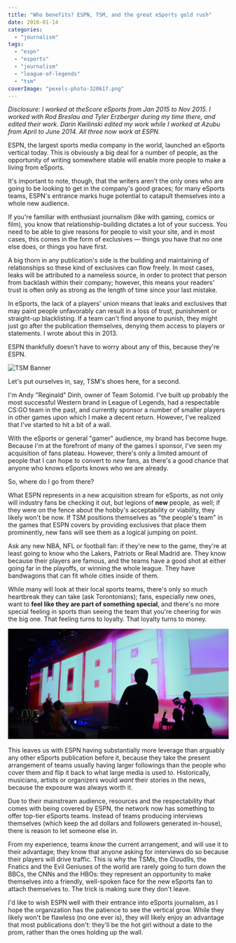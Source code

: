 ```yaml
---
title: "Who benefits? ESPN, TSM, and the great eSports gold rush"
date: 2016-01-14
categories: 
  - "journalism"
tags: 
  - "espn"
  - "esports"
  - "journalism"
  - "league-of-legends"
  - "tsm"
coverImage: "pexels-photo-320617.png"
---
```


_Disclosure: I worked at theScore eSports from Jan 2015 to Nov 2015. I worked with Rod Breslau and Tyler Erzberger during my time there, and edited their work. Darin Kwilinski edited my work while I worked at Azubu from April to June 2014. All three now work at ESPN._

ESPN, the largest sports media company in the world, launched an eSports vertical today. This is obviously a big deal for a number of people, as the opportunity of writing somewhere stable will enable more people to make a living from eSports.

It's important to note, though, that the writers aren't the only ones who are going to be looking to get in the company's good graces; for many eSports teams, ESPN's entrance marks huge potential to catapult themselves into a whole new audience.

If you're familiar with enthusiast journalism (like with gaming, comics or film), you know that relationship-building dictates a lot of your success. You need to be able to give reasons for people to visit your site, and in most cases, this comes in the form of exclusives — things you have that no one else does, or things you have first.

A big thorn in any publication's side is the building and maintaining of relationships so these kind of exclusives can flow freely. In most cases, leaks will be attributed to a nameless source, in order to protect that person from backlash within their company; however, this means your readers' trust is often only as strong as the length of time since your last mistake.

In eSports, the lack of a players' union means that leaks and exclusives that may paint people unfavorably can result in a loss of trust, punishment or straight-up blacklisting. If a team can't find anyone to punish, they might just go after the publication themselves, denying them access to players or statements. I wrote about this in 2013.

ESPN thankfully doesn't have to worry about any of this, because they're ESPN.

![TSM Banner](images/TSM_Banner.png)

Let's put ourselves in, say, TSM's shoes here, for a second.

I'm Andy "Reginald" Dinh, owner of Team Solomid. I've built up probably the most successful Western brand in League of Legends, had a respectable CS:GO team in the past, and currently sponsor a number of smaller players in other games upon which I make a decent return. However, I've realized that I've started to hit a bit of a wall.

With the eSports or general "gamer" audience, my brand has become huge. Because I'm at the forefront of many of the games I sponsor, I've seen my acquisition of fans plateau. However, there's only a limited amount of people that I can hope to convert to _new_ fans, as there's a good chance that anyone who knows eSports knows who we are already.

So, where do I go from there?

What ESPN represents in a new acquisition stream for eSports, as not only will industry fans be checking it out, but legions of **new** people, as well; if they were on the fence about the hobby's acceptability or viability, they likely won't be now. If TSM positions themselves as "the people's team" in the games that ESPN covers by providing exclusives that place them prominently, new fans will see them as a logical jumping on point.

Ask any new NBA, NFL or football fan: if they're new to the game, they're at least going to know who the Lakers, Patriots or Real Madrid are. They know because their players are famous, and the teams have a good shot at either going far in the playoffs, or winning the whole league. They have bandwagons that can fit whole cities inside of them.

While many will look at their local sports teams, there's only so much heartbreak they can take (ask Torontonians); fans, especially new ones, want to **feel like they are part of something special**, and there's no more special feeling in sports than seeing the team that you're cheering for win the big one. That feeling turns to loyalty. That loyalty turns to money.

![](/assets/images/wobble_banner.png)

This leaves us with ESPN having substantially more leverage than arguably any other eSports publication before it, because they take the present arrangement of teams usually having larger followings than the people who cover them and flip it back to what large media is used to. Historically, musicians, artists or organizers would _want_ their stories in the news, because the exposure was always worth it.

Due to their mainstream audience, resources and the respectability that comes with being covered by ESPN, the network now has something to offer top-tier eSports teams. Instead of teams producing interviews themselves (which keep the ad dollars and followers generated in-house), there is reason to let someone else in.

From my experience, teams _know_ the current arrangement, and will use it to their advantage; they know that anyone asking for interviews do so because their players will drive traffic. This is why the TSMs, the Cloud9s, the Fnatics and the Evil Geniuses of the world are rarely going to turn down the BBCs, the CNNs and the HBOs: they represent an opportunity to make themselves into a friendly, well-spoken face for the new eSports fan to attach themselves to. The trick is making sure they don't leave.

I'd like to wish ESPN well with their entrance into eSports journalism, as I hope the organization has the patience to see the vertical grow. While they likely won't be flawless (no one ever is), they will likely enjoy an advantage that most publications don't: they'll be the hot girl without a date to the prom, rather than the ones holding up the wall.
